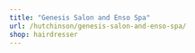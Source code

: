 ```yaml
---
title: "Genesis Salon and Enso Spa"
url: /hutchinson/genesis-salon-and-enso-spa/
shop: hairdresser
---
```


